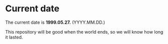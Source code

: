 # Current date

The current date is **1999.05.27.** (YYYY.MM.DD.)

This repository will be good when the world ends, so we will know how long it lasted.